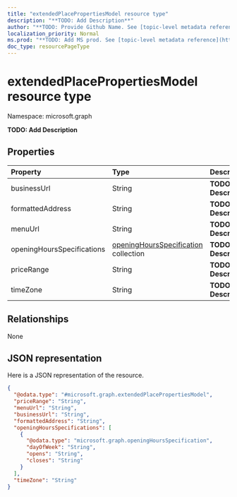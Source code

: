 ```yaml
---
title: "extendedPlacePropertiesModel resource type"
description: "**TODO: Add Description**"
author: "**TODO: Provide Github Name. See [topic-level metadata reference](https://msgo.azurewebsites.net/add/document/guidelines/metadata.html#topic-level-metadata)**"
localization_priority: Normal
ms.prod: "**TODO: Add MS prod. See [topic-level metadata reference](https://msgo.azurewebsites.net/add/document/guidelines/metadata.html#topic-level-metadata)**"
doc_type: resourcePageType
---
```


# extendedPlacePropertiesModel resource type


Namespace: microsoft.graph

**TODO: Add Description**

## Properties
|Property|Type|Description|
|:---|:---|:---|
|businessUrl|String|**TODO: Add Description**|
|formattedAddress|String|**TODO: Add Description**|
|menuUrl|String|**TODO: Add Description**|
|openingHoursSpecifications|[openingHoursSpecification](../resources/openinghoursspecification.md) collection|**TODO: Add Description**|
|priceRange|String|**TODO: Add Description**|
|timeZone|String|**TODO: Add Description**|

## Relationships
None

## JSON representation
Here is a JSON representation of the resource.
<!-- {
  "blockType": "resource",
  "@odata.type": "microsoft.graph.extendedPlacePropertiesModel"
}
-->
``` json
{
  "@odata.type": "#microsoft.graph.extendedPlacePropertiesModel",
  "priceRange": "String",
  "menuUrl": "String",
  "businessUrl": "String",
  "formattedAddress": "String",
  "openingHoursSpecifications": [
    {
      "@odata.type": "microsoft.graph.openingHoursSpecification",
      "dayOfWeek": "String",
      "opens": "String",
      "closes": "String"
    }
  ],
  "timeZone": "String"
}
```

